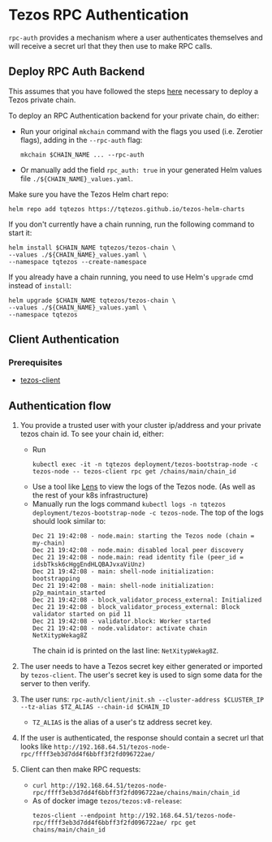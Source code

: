 # Tezos RPC Authentication

`rpc-auth` provides a mechanism where a user authenticates themselves and will receive a secret url that they then use to make RPC calls.

## Deploy RPC Auth Backend

This assumes that you have followed the steps [here](../README.md) necessary to deploy a Tezos private chain.

To deploy an RPC Authentication backend for your private chain, do either:

- Run your original `mkchain` command with the flags you used (i.e. Zerotier flags), adding in the `--rpc-auth` flag:

  ```shell
  mkchain $CHAIN_NAME ... --rpc-auth
  ```

- Or manually add the field `rpc_auth: true` in your generated Helm values file `./${CHAIN_NAME}_values.yaml`.

Make sure you have the Tezos Helm chart repo:

```shell
helm repo add tqtezos https://tqtezos.github.io/tezos-helm-charts
```

If you don't currently have a chain running, run the following command to start it:

```shell
helm install $CHAIN_NAME tqtezos/tezos-chain \
--values ./${CHAIN_NAME}_values.yaml \
--namespace tqtezos --create-namespace
```

If you already have a chain running, you need to use Helm's `upgrade` cmd instead of `install`:

```shell
helm upgrade $CHAIN_NAME tqtezos/tezos-chain \
--values ./${CHAIN_NAME}_values.yaml \
--namespace tqtezos
```

## Client Authentication

### Prerequisites

- [tezos-client](https://assets.tqtezos.com/docs/setup/1-tezos-client/)

## Authentication flow

1. You provide a trusted user with your cluster ip/address and your private tezos chain id.
   To see your chain id, either:

   - Run
     ```shell
     kubectl exec -it -n tqtezos deployment/tezos-bootstrap-node -c tezos-node -- tezos-client rpc get /chains/main/chain_id
     ```
   - Use a tool like [Lens](https://k8slens.dev/) to view the logs of the Tezos node. (As well as the rest of your k8s infrastructure)
   - Manually run the logs command `kubectl logs -n tqtezos deployment/tezos-bootstrap-node -c tezos-node`. The top of the logs should look similar to:
     ```
     Dec 21 19:42:08 - node.main: starting the Tezos node (chain = my-chain)
     Dec 21 19:42:08 - node.main: disabled local peer discovery
     Dec 21 19:42:08 - node.main: read identity file (peer_id = idsbTksk6cHggEndHLQBAJvxaViUnz)
     Dec 21 19:42:08 - main: shell-node initialization: bootstrapping
     Dec 21 19:42:08 - main: shell-node initialization: p2p_maintain_started
     Dec 21 19:42:08 - block_validator_process_external: Initialized
     Dec 21 19:42:08 - block_validator_process_external: Block validator started on pid 11
     Dec 21 19:42:08 - validator.block: Worker started
     Dec 21 19:42:08 - node.validator: activate chain NetXitypWekag8Z
     ```
     The chain id is printed on the last line: `NetXitypWekag8Z`.

2. The user needs to have a Tezos secret key either generated or imported by `tezos-client`. The user's secret key is used to sign some data for the server to then verify.

3. The user runs: `rpc-auth/client/init.sh --cluster-address $CLUSTER_IP --tz-alias $TZ_ALIAS --chain-id $CHAIN_ID`

   - `TZ_ALIAS` is the alias of a user's tz address secret key.

4. If the user is authenticated, the response should contain a secret url that looks like `http://192.168.64.51/tezos-node-rpc/ffff3eb3d7dd4f6bbff3f2fd096722ae/`

5. Client can then make RPC requests:
   - `curl http://192.168.64.51/tezos-node-rpc/ffff3eb3d7dd4f6bbff3f2fd096722ae/chains/main/chain_id`
   - As of docker image `tezos/tezos:v8-release`:
     ```shell
     tezos-client --endpoint http://192.168.64.51/tezos-node-rpc/ffff3eb3d7dd4f6bbff3f2fd096722ae/ rpc get chains/main/chain_id
     ```
